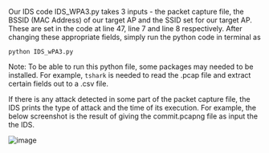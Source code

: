 Our IDS code IDS_WPA3.py takes 3 inputs - the packet capture file, the BSSID (MAC Address) of our target AP and the SSID set for our target AP. These are set in the code at line 47, line 7 and line 8 respectively.
After changing these appropriate fields, simply run the python code in terminal as
```
python IDS_wPA3.py
```

Note: To be able to run this python file, some packages may needed to be installed. For example, `tshark` is needed to read the .pcap file and extract certain fields out to a .csv file.

If there is any attack detected in some part of the packet capture file, the IDS prints the type of attack and the time of its execution. For example, the below screenshot is the result of giving the commit.pcapng file as input the the IDS.

![image](https://user-images.githubusercontent.com/44478153/130196899-6fbdc63d-82e5-4f9e-bb90-4c57df562e90.png)
